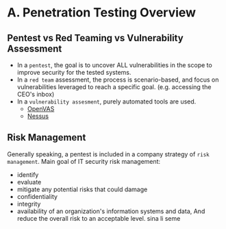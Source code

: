 # A. Penetration Testing Overview
## Pentest vs Red Teaming vs Vulnerability Assessment
* In a `pentest`, the goal is to uncover ALL vulnerabilities in the scope to improve security for the tested systems.
* In a `red team` assessment, the process is scenario-based, and focus on vulnerabilities leveraged to reach a specific goal. (e.g. accessing the CEO's inbox)
* In a `vulnerability assesment`,  purely automated tools are used.
	* [OpenVAS](https://greenbone.github.io/docs/latest/background.html#architecture)
	* [Nessus](https://www.tenable.com/products/nessus)
## Risk Management
Generally speaking, a pentest is included in a company strategy of `risk management`.
Main goal of IT security risk management:
* identify
* evaluate
* mitigate
any potential risks that could damage
* confidentiality
* integrity
* availability
of an organization's information systems and data,
And reduce the overall risk to an acceptable level.
sina li seme